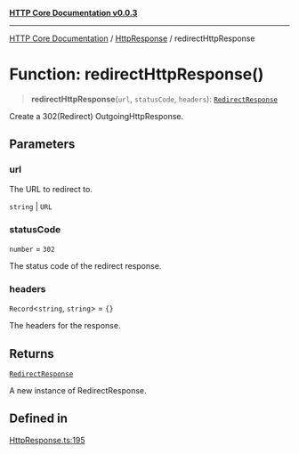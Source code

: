 [**HTTP Core Documentation v0.0.3**](../../README.md)

***

[HTTP Core Documentation](../../modules.md) / [HttpResponse](../README.md) / redirectHttpResponse

# Function: redirectHttpResponse()

> **redirectHttpResponse**(`url`, `statusCode`, `headers`): [`RedirectResponse`](../../RedirectResponse/classes/RedirectResponse.md)

Create a 302(Redirect) OutgoingHttpResponse.

## Parameters

### url

The URL to redirect to.

`string` | `URL`

### statusCode

`number` = `302`

The status code of the redirect response.

### headers

`Record`\<`string`, `string`\> = `{}`

The headers for the response.

## Returns

[`RedirectResponse`](../../RedirectResponse/classes/RedirectResponse.md)

A new instance of RedirectResponse.

## Defined in

[HttpResponse.ts:195](https://github.com/stonemjs/http-core/blob/33a82b77e98ade423889148c13f25ccd40b75c8a/src/HttpResponse.ts#L195)
